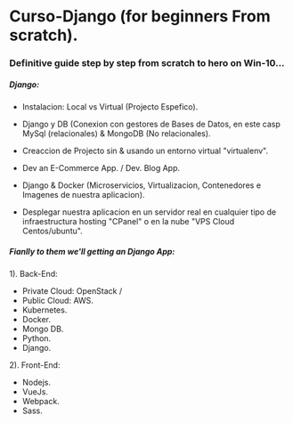 # Curso-Django (for beginners From scratch).
### Definitive guide step by step from scratch to hero on Win-10...

##### Django:

- Instalacion: Local vs Virtual (Projecto Espefico).

- Django y DB (Conexion con gestores de Bases de Datos, en este casp MySql (relacionales) & MongoDB (No relacionales).

- Creaccion de Projecto sin & usando un entorno virtual "virtualenv".

- Dev an E-Commerce App. / Dev. Blog App.

- Django & Docker (Microservicios, Virtualizacion, Contenedores e Imagenes de nuestra aplicacion).

- Desplegar nuestra aplicacion en un servidor real en cualquier tipo de infraestructura hosting "CPanel" o en la nube "VPS Cloud Centos/ubuntu".


##### Fianlly to them we'll getting an  Django App:

1). Back-End:

- Private Cloud: OpenStack / 
- Public Cloud: AWS.
- Kubernetes.
- Docker.
- Mongo DB.
- Python.
- Django.


2). Front-End:

- Nodejs.
- VueJs.
- Webpack.
- Sass.









